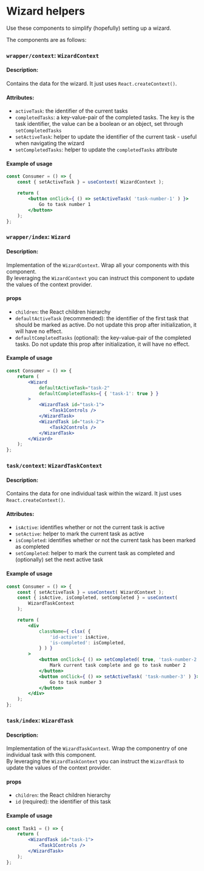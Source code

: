 # Wizard helpers

Use these components to simplify (hopefully) setting up a wizard.

The components are as follows:

### `wrapper/context`: `WizardContext`

#### Description:

Contains the data for the wizard. It just uses `React.createContext()`.

#### Attributes:

-   `activeTask`: the identifier of the current tasks
-   `completedTasks`: a key-value-pair of the completed tasks. The key is the task identifier, the value can be a boolean or an object, set through `setCompletedTasks`
-   `setActiveTask`: helper to update the identifier of the current task - useful when navigating the wizard
-   `setCompletedTasks`: helper to update the `completedTasks` attribute

#### Example of usage

```jsx
const Consumer = () => {
	const { setActiveTask } = useContext( WizardContext );

	return (
		<button onClick={ () => setActiveTask( 'task-number-1' ) }>
			Go to task number 1
		</button>
	);
};
```

### `wrapper/index`: `Wizard`

#### Description:

Implementation of the `WizardContext`. Wrap all your components with this component.  
By leveraging the `WizardContext` you can instruct this component to update the values of the context provider.

#### props

-   `children`: the React children hierarchy
-   `defaultActiveTask` (recommended): the identifier of the first task that should be marked as active. Do not update this prop after initialization, it will have no effect.
-   `defaultCompletedTasks` (optional): the key-value-pair of the completed tasks. Do not update this prop after initialization, it will have no effect.

#### Example of usage

```jsx
const Consumer = () => {
	return (
		<Wizard
			defaultActiveTask="task-2"
			defaultCompletedTasks={ { 'task-1': true } }
		>
			<WizardTask id="task-1">
				<Task1Controls />
			</WizardTask>
			<WizardTask id="task-2">
				<Task2Controls />
			</WizardTask>
		</Wizard>
	);
};
```

### `task/context`: `WizardTaskContext`

#### Description:

Contains the data for one individual task within the wizard. It just uses `React.createContext()`.

#### Attributes:

-   `isActive`: identifies whether or not the current task is active
-   `setActive`: helper to mark the current task as active
-   `isCompleted`: identifies whether or not the current task has been marked as completed
-   `setCompleted`: helper to mark the current task as completed and (optionally) set the next active task

#### Example of usage

```jsx
const Consumer = () => {
	const { setActiveTask } = useContext( WizardContext );
	const { isActive, isCompleted, setCompleted } = useContext(
		WizardTaskContext
	);

	return (
		<div
			className={ clsx( {
				'id-active': isActive,
				'is-completed': isCompleted,
			} ) }
		>
			<button onClick={ () => setCompleted( true, 'task-number-2' ) }>
				Mark current task complete and go to task number 2
			</button>
			<button onClick={ () => setActiveTask( 'task-number-3' ) }>
				Go to task number 3
			</button>
		</div>
	);
};
```

### `task/index`: `WizardTask`

#### Description:

Implementation of the `WizardTaskContext`. Wrap the componentry of one individual task with this component.  
By leveraging the `WizardTaskContext` you can instruct the `WizardTask` to update the values of the context provider.

#### props

-   `children`: the React children hierarchy
-   `id` (required): the identifier of this task

#### Example of usage

```jsx
const Task1 = () => {
	return (
		<WizardTask id="task-1">
			<Task1Controls />
		</WizardTask>
	);
};
```
